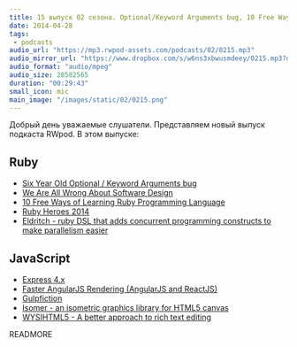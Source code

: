 ```yaml
---
title: 15 выпуск 02 сезона. Optional/Keyword Arguments bug, 10 Free Ways of Learning Ruby, Eldritch, Gulpfiction, WYSIHTML5 и прочее
date: 2014-04-28
tags:
 - podcasts
audio_url: "https://mp3.rwpod-assets.com/podcasts/02/0215.mp3"
audio_mirror_url: "https://www.dropbox.com/s/w6ns3xbwusmdeey/0215.mp3?dl=1"
audio_format: "audio/mpeg"
audio_size: 28582565
duration: "00:29:43"
small_icon: mic
main_image: "/images/static/02/0215.png"
---
```


Добрый день уважаемые слушатели. Представляем новый выпуск подкаста RWpod. В этом выпуске:

## Ruby

 - [Six Year Old Optional / Keyword Arguments bug](http://blog.bigbinary.com/2014/04/28/six-years-old-optional-keyword-arguments-bug.html)
 - [We Are All Wrong About Software Design](http://lucaguidi.com/2014/04/28/we-are-all-wrong-about-software-design.html)
 - [10 Free Ways of Learning Ruby Programming Language](http://codecondo.com/learn-ruby-online-free/)
 - [Ruby Heroes 2014](http://rubyheroes.com/#heroes)
 - [Eldritch - ruby DSL that adds concurrent programming constructs to make parallelism easier](https://github.com/beraboris/eldritch)

## JavaScript

 - [Express 4.x](https://github.com/visionmedia/express/wiki/New-features-in-4.x)
 - [Faster AngularJS Rendering (AngularJS and ReactJS)](http://www.williambrownstreet.net/blog/2014/04/faster-angularjs-rendering-angularjs-and-reactjs/)
 - [Gulpfiction](http://gulpfiction.divshot.io/)
 - [Isomer - an isometric graphics library for HTML5 canvas](http://jdan.github.io/isomer/)
 - [WYSIHTML5 - A better approach to rich text editing](http://xing.github.io/wysihtml5/)

READMORE


